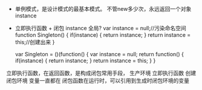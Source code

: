 - 单例模式，是设计模式的最基本模式。
    不管new多少次，永远返回一个对象
    instance
- 立即执行函数 + 闭包
    instance 全局?
    var instance = null;//污染命名空间
    function Singleton() {
        if(instance) {
            return instance;
        }
        return instance = this;//创建出来
    }

    
    var Singleton = ()(function() {
        var instance = null;
        return function() {
            if(instance) {
                return instance;
            }
            return instance = this;
        }
    }

立即执行函数，在返回函数，是构成闭包常用手段，
生产环境 立即执行函数  创建闭包环境 变量一直都在
闭包函数在运行时，可以引用到生成时闭包环境的变量